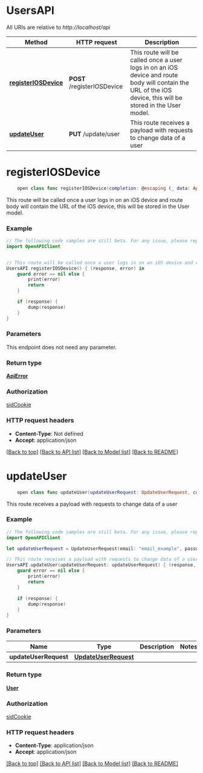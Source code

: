 # UsersAPI

All URIs are relative to *http://localhost/api*

Method | HTTP request | Description
------------- | ------------- | -------------
[**registerIOSDevice**](UsersAPI.md#registeriosdevice) | **POST** /registerIOSDevice | This route will be called once a user logs in on an iOS device and route body will contain the URL of the iOS device, this will be stored in the User model.
[**updateUser**](UsersAPI.md#updateuser) | **PUT** /update/user | This route receives a payload with requests to change data of a user


# **registerIOSDevice**
```swift
    open class func registerIOSDevice(completion: @escaping (_ data: ApiError?, _ error: Error?) -> Void)
```

This route will be called once a user logs in on an iOS device and route body will contain the URL of the iOS device, this will be stored in the User model.

### Example 
```swift
// The following code samples are still beta. For any issue, please report via http://github.com/OpenAPITools/openapi-generator/issues/new
import OpenAPIClient


// This route will be called once a user logs in on an iOS device and route body will contain the URL of the iOS device, this will be stored in the User model.
UsersAPI.registerIOSDevice() { (response, error) in
    guard error == nil else {
        print(error)
        return
    }

    if (response) {
        dump(response)
    }
}
```

### Parameters
This endpoint does not need any parameter.

### Return type

[**ApiError**](ApiError.md)

### Authorization

[sidCookie](../README.md#sidCookie)

### HTTP request headers

 - **Content-Type**: Not defined
 - **Accept**: application/json

[[Back to top]](#) [[Back to API list]](../README.md#documentation-for-api-endpoints) [[Back to Model list]](../README.md#documentation-for-models) [[Back to README]](../README.md)

# **updateUser**
```swift
    open class func updateUser(updateUserRequest: UpdateUserRequest, completion: @escaping (_ data: User?, _ error: Error?) -> Void)
```

This route receives a payload with requests to change data of a user

### Example 
```swift
// The following code samples are still beta. For any issue, please report via http://github.com/OpenAPITools/openapi-generator/issues/new
import OpenAPIClient

let updateUserRequest = UpdateUserRequest(email: "email_example", password: "password_example", firstName: "firstName_example", lastName: "lastName_example", income: 123, netWorth: 123, location: Location(hasLocation: false, lat: 123, lon: 123), birthday: Date()) // UpdateUserRequest | 

// This route receives a payload with requests to change data of a user
UsersAPI.updateUser(updateUserRequest: updateUserRequest) { (response, error) in
    guard error == nil else {
        print(error)
        return
    }

    if (response) {
        dump(response)
    }
}
```

### Parameters

Name | Type | Description  | Notes
------------- | ------------- | ------------- | -------------
 **updateUserRequest** | [**UpdateUserRequest**](UpdateUserRequest.md) |  | 

### Return type

[**User**](User.md)

### Authorization

[sidCookie](../README.md#sidCookie)

### HTTP request headers

 - **Content-Type**: application/json
 - **Accept**: application/json

[[Back to top]](#) [[Back to API list]](../README.md#documentation-for-api-endpoints) [[Back to Model list]](../README.md#documentation-for-models) [[Back to README]](../README.md)


